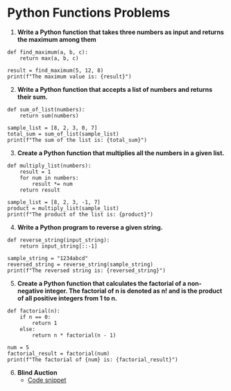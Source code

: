 # Python Functions Problems

1. **Write a Python function that takes three numbers as input and returns the maximum among them**

```
def find_maximum(a, b, c):
    return max(a, b, c)

result = find_maximum(5, 12, 8)
print(f"The maximum value is: {result}")

```

2. **Write a Python function that accepts a list of numbers and returns their sum.**

```
def sum_of_list(numbers):
    return sum(numbers)

sample_list = [8, 2, 3, 0, 7]
total_sum = sum_of_list(sample_list)
print(f"The sum of the list is: {total_sum}")

```

3. **Create a Python function that multiplies all the numbers in a given list.**

```
def multiply_list(numbers):
    result = 1
    for num in numbers:
        result *= num
    return result

sample_list = [8, 2, 3, -1, 7]
product = multiply_list(sample_list)
print(f"The product of the list is: {product}")

```

4. **Write a Python program to reverse a given string.**

```
def reverse_string(input_string):
    return input_string[::-1]

sample_string = "1234abcd"
reversed_string = reverse_string(sample_string)
print(f"The reversed string is: {reversed_string}")

```

5. **Create a Python function that calculates the factorial of a non-negative integer. The factorial of n is denoted as n! and is the product of all positive integers from 1 to n.**

```
def factorial(n):
    if n == 0:
        return 1
    else:
        return n * factorial(n - 1)

num = 5
factorial_result = factorial(num)
print(f"The factorial of {num} is: {factorial_result}")

```

6. **Blind Auction**
   * [Code snippet](https://gist.github.com/sudeepsudhevan/362a431bcfe392848b754ff0fc833b81)
